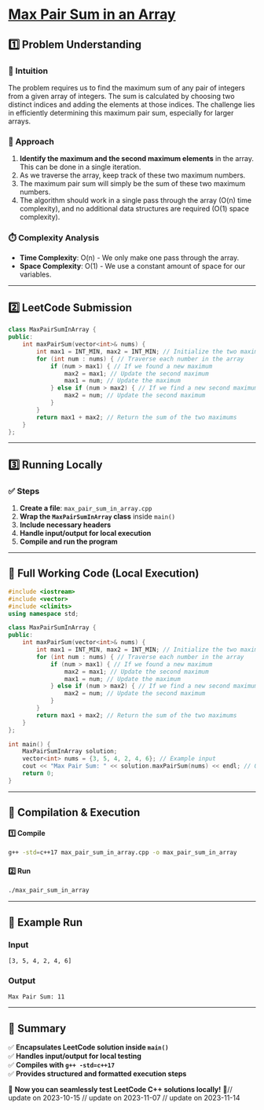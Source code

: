 # **[Max Pair Sum in an Array](https://leetcode.com/problems/max-pair-sum-in-an-array/description/)**  

## **1️⃣ Problem Understanding**  
### **📌 Intuition**  
The problem requires us to find the maximum sum of any pair of integers from a given array of integers. The sum is calculated by choosing two distinct indices and adding the elements at those indices. The challenge lies in efficiently determining this maximum pair sum, especially for larger arrays.

### **🚀 Approach**  
1. **Identify the maximum and the second maximum elements** in the array. This can be done in a single iteration.
2. As we traverse the array, keep track of these two maximum numbers. 
3. The maximum pair sum will simply be the sum of these two maximum numbers.
4. The algorithm should work in a single pass through the array (O(n) time complexity), and no additional data structures are required (O(1) space complexity).

### **⏱️ Complexity Analysis**  
- **Time Complexity**: O(n) - We only make one pass through the array.
- **Space Complexity**: O(1) - We use a constant amount of space for our variables.

---  

## **2️⃣ LeetCode Submission**  
```cpp
class MaxPairSumInArray {
public:
    int maxPairSum(vector<int>& nums) {
        int max1 = INT_MIN, max2 = INT_MIN; // Initialize the two maximums
        for (int num : nums) { // Traverse each number in the array
            if (num > max1) { // If we found a new maximum
                max2 = max1; // Update the second maximum
                max1 = num; // Update the maximum
            } else if (num > max2) { // If we find a new second maximum
                max2 = num; // Update the second maximum
            }
        }
        return max1 + max2; // Return the sum of the two maximums
    }
}; 
```  

---  

## **3️⃣ Running Locally**  
### **✅ Steps**  
1. **Create a file**: `max_pair_sum_in_array.cpp`  
2. **Wrap the `MaxPairSumInArray` class** inside `main()`  
3. **Include necessary headers**  
4. **Handle input/output for local execution**  
5. **Compile and run the program**  

---  

## **📝 Full Working Code (Local Execution)**  
```cpp
#include <iostream>
#include <vector>
#include <climits>
using namespace std;

class MaxPairSumInArray {
public:
    int maxPairSum(vector<int>& nums) {
        int max1 = INT_MIN, max2 = INT_MIN; // Initialize the two maximums
        for (int num : nums) { // Traverse each number in the array
            if (num > max1) { // If we found a new maximum
                max2 = max1; // Update the second maximum
                max1 = num; // Update the maximum
            } else if (num > max2) { // If we find a new second maximum
                max2 = num; // Update the second maximum
            }
        }
        return max1 + max2; // Return the sum of the two maximums
    }
};

int main() {
    MaxPairSumInArray solution;
    vector<int> nums = {3, 5, 4, 2, 4, 6}; // Example input
    cout << "Max Pair Sum: " << solution.maxPairSum(nums) << endl; // Output: 11
    return 0;
}
```  

---  

## **🔧 Compilation & Execution**  
#### **1️⃣ Compile**  
```bash
g++ -std=c++17 max_pair_sum_in_array.cpp -o max_pair_sum_in_array
```  

#### **2️⃣ Run**  
```bash
./max_pair_sum_in_array
```  

---  

## **🎯 Example Run**  
### **Input**  
```
[3, 5, 4, 2, 4, 6]
```  
### **Output**  
```
Max Pair Sum: 11
```  

---  

## **📌 Summary**  
✅ **Encapsulates LeetCode solution inside `main()`**  
✅ **Handles input/output for local testing**  
✅ **Compiles with `g++ -std=c++17`**  
✅ **Provides structured and formatted execution steps**  

🚀 **Now you can seamlessly test LeetCode C++ solutions locally!** 🚀// update on 2023-10-15
// update on 2023-11-07
// update on 2023-11-14
